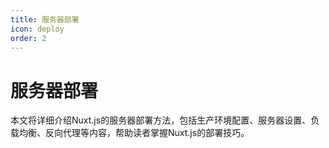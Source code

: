 ```yaml
---
title: 服务器部署
icon: deploy
order: 2
---
```


# 服务器部署

本文将详细介绍Nuxt.js的服务器部署方法，包括生产环境配置、服务器设置、负载均衡、反向代理等内容，帮助读者掌握Nuxt.js的部署技巧。
